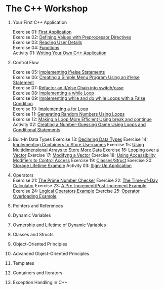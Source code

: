 # The C++ Workshop                  

1. Your First C++ Application                           

    Exercise 01: [First Application](Exercise01/firstApplication.cpp)                                
    Exercise 02: [Defining Values with Preprocessor Directives](Exercise02/main.cpp)                    
    Exercise 03: [Reading User Details](Exercise03/main.cpp)                        
    Exercise 04: [Functions](Exercise04/main.cpp)                     
    Activity 01: [Writing Your Own C++ Application](Activity01/main.cpp)                          

2. Control Flow                           

    Exercise 05: [Implementing if/else Statements](Exercise05/main.cpp)                
    Exercise 06: [Creating a Simple Menu Program Using an if/else Statement](Exercise06/main.cpp)                 
    Exercise 07: [Refactor an if/else Chain into switch/case](Exercise07/main.cpp)               
    Exercise 08: [Implementing a while Loop](Exercise08/main.cpp)               
    Exercise 09: [Implementing while and do while Loops with a False Condition](Exercise09/main.cpp)                
    Exercise 10: [Implementing a for Loop](Exercise10/main.cpp)               
    Exercise 11: [Generating Random Numbers Using Loops](Exercise11/main.cpp)             
    Exercise 12: [Making a Loop More Efficient Using break and continue](Exercise12/main.cpp)              
    Activity 02: [Creating a Number-Guessing Game Using Loops and Conditional Statements](Activity02/main.cpp)           

3. Built-In Data Types
    Exercise 13: [Declaring Data Types](Exercise13/main.cpp)
    Exercise 14: [Implementing Containers to Store Usernames](Exercise14/main.cpp)
    Exercise 15: [Using Multidimensional Arrays to Store More Data](Exercise15/main.cpp)
    Exercise 16: [Looping over a Vector](Exercise16/main.cpp)
    Exercise 17: [Modifyng a Vector](Exercise17/main.cpp)
    Exercise 18: [Using Accessibility Modifiers to Control Access](Exercise18/main.cpp)
    Exercise 19: [Classes/Struct](Exercise19/main.cpp)
    Exercise 20: [Storage Lifetime Example](Exercise20/main.cpp)
    Activity 03: [Sign-Up Application](Activity03/main.cpp)

4. Operators                 
    Exercise 21: [The Prime Number Checker](Exercise21/main.cpp)
    Exercise 22: [The Time-of-Day Calculator](Exercise22/main.cpp)
    Exercise 23: [A Pre-Increment/Post-Increment Example](Exercise23/main.cpp)
    Exercise 24: [Logical Operators Example](Exercise24/main.cpp)
    Exercise 25: [Operator Overloading Example](Exercise25/main.cpp)

5. Pointers and References                     

6. Dynamic Variables                        

7. Ownership and Lifetime of Dynamic Variables                     

8. Classes and Structs                   

9. Object-Oriented Principles                          

10. Advanced Object-Oriented Principles                         

11. Templates                          

12. Containers and Iterators                          

13. Exception Handling in C++                     
